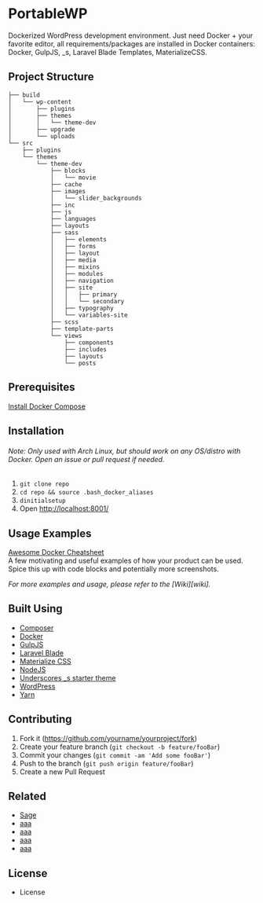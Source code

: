 # PortableWP
Dockerized WordPress development environment. Just need Docker + your favorite editor, all requirements/packages are installed in Docker containers: Docker, GulpJS, \_s, Laravel Blade Templates, MaterializeCSS.


## Project Structure


```
├── build
│   └── wp-content
│       ├── plugins
│       ├── themes
│       │   └── theme-dev
│       ├── upgrade
│       └── uploads
└── src
    ├── plugins
    └── themes
        └── theme-dev
            ├── blocks
            │   └── movie
            ├── cache
            ├── images
            │   └── slider_backgrounds
            ├── inc
            ├── js
            ├── languages
            ├── layouts
            ├── sass
            │   ├── elements
            │   ├── forms
            │   ├── layout
            │   ├── media
            │   ├── mixins
            │   ├── modules
            │   ├── navigation
            │   ├── site
            │   │   ├── primary
            │   │   └── secondary
            │   ├── typography
            │   └── variables-site
            ├── scss
            ├── template-parts
            └── views
                ├── components
                ├── includes
                ├── layouts
                └── posts
```

## Prerequisites
[Install Docker Compose](https://docs.docker.com/compose/install/)

## Installation
###### Note: Only used with Arch Linux, but should work on any OS/distro with Docker. Open an issue or pull request if needed.

1. ```git clone repo```
2. ```cd repo && source .bash_docker_aliases```
4. ```dinitialsetup```
5. Open <a href="http://localhost:8001/" target="_blank">http://localhost:8001/</a>

## Usage Examples
[Awesome Docker Cheatsheet](https://github.com/LeCoupa/awesome-cheatsheets/blob/master/tools/docker.sh)  
A few motivating and useful examples of how your product can be used. Spice this up with code blocks and potentially more screenshots.

_For more examples and usage, please refer to the [Wiki][wiki]._

## Built Using
- [Composer](https://getcomposer.org/)
- [Docker](https://www.docker.com/)
- [GulpJS](https://gulpjs.com/)
- [Laravel Blade](https://laravel.com/docs/master/blade)
- [Materialize CSS](https://materializecss.com/)
- [NodeJS](https://nodejs.org/en/)
- [Underscores \_s starter theme](https://github.com/Automattic/_s)
- [WordPress](https://wordpress.org/)
- [Yarn](https://yarnpkg.com/en/)

## Contributing
1. Fork it (<https://github.com/yourname/yourproject/fork>)
2. Create your feature branch (`git checkout -b feature/fooBar`)
3. Commit your changes (`git commit -am 'Add some fooBar'`)
4. Push to the branch (`git push origin feature/fooBar`)
5. Create a new Pull Request

## Related
- [Sage](https://github.com/roots/sage)
- [aaa](aaaa)
- [aaa](aaaa)
- [aaa](aaaa)
- [aaa](aaaa)

## License
- License